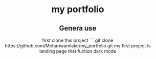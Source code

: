 <center><h1>my portfolio</h1><center>
<h2>Genera use</h2>
first clone this project
```
git clone https://github.com/Mehariwamlake/my_portfolio.git
my first project is landing page that fuction dark mode


